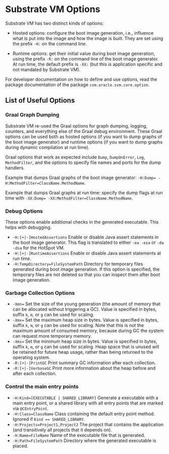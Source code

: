 # Substrate VM Options

Substrate VM has two distinct kinds of options:

* Hosted options: configure the boot image generation, i.e., influence what is put into the image and how the image is built.
They are set using the prefix `-H:` on the command line.

* Runtime options: get their initial value during boot image generation, using the prefix `-R:` on the command line of the boot image generator.
At run time, the default prefix is `-XX:` (but this is application specific and not mandated by Substrate VM).

For developer documentation on how to define and use options, read the package documentation of the package `com.oracle.svm.core.option`.


## List of Useful Options

### Graal Graph Dumping

Substrate VM re-used the Graal options for graph dumping, logging, counters, and everything else of the Graal debug environment.
These Graal options can be used both as hosted options (if you want to dump graphs of the boot image generator) and runtime options (if you want to dump graphs during dynamic compilation at run time).

Graal options that work as expected include `Dump`, `DumpOnError`, `Log`, `MethodFilter`, and the options to specify file names and ports for the dump handlers.

Example that dumps Graal graphs of the boot image generator: `-H:Dump= -H:MethodFilter=ClassName.MethodName`.

Example that dumps Graal graphs at run time: specify the dump flags at run time with `-XX:Dump= -XX:MethodFilter=ClassName.MethodName`.

### Debug Options

These options enable additional checks in the generated executable.
This helps with debugging.

* `-H:[+|-]HostedAssertions`
  Enable or disable Java assert statements in the boot image generator.
This flag is translated to either `-ea -esa` or `-da -dsa` for the HotSpot VM.
* `-H:[+|-]RuntimeAssertions`
  Enable or disable Java assert statements at run time.
* `-H:TempDirectory=FileSystemPath`
  Directory for temporary files generated during boot image generation.
If this option is specified, the temporary files are not deleted so that you can inspect them after boot image generation.


### Garbage Collection Options

* `-Xmn=`
  Set the size of the young generation (the amount of memory that can be allocated without triggering a GC).
Value is specified in bytes, suffix `k`, `m`, or `g` can be used for scaling.
* `-Xmx=`
  Set the maximum heap size in bytes.
Value is specified in bytes, suffix `k`, `m`, or `g` can be used for scaling.
Note that this is not the maximum amount of consumed memory, because during GC the system can request more temporary memory.
* `-Xms=`
  Set the minimum heap size in bytes.
Value is specified in bytes, suffix `k`, `m`, or `g` can be used for scaling.
Heap space that is unused will be retained for future heap usage, rather than being returned to the operating system.
* `-R:[+|-]PrintGC`
  Print summary GC information after each collection.
* `-R:[+|-]VerboseGC`
  Print more information about the heap before and after each
  collection.


### Control the main entry points

* `-H:Kind=[EXECUTABLE | SHARED_LIBRARY]`
  Generate a executable with a main entry point, or a shared library with all entry points that are marked via `@CEntryPoint`.
* `-H:Class=ClassName`
  Class containing the default entry point method.
Ignored if `Kind == SHARED_LIBRARY`.
* `-H:Projects=Project1,Project2`
  The project that contains the application (and transitively all projects that it depends on).
* `-H:Name=FileName`
  Name of the executable file that is generated.
* `-H:Path=FileSystemPath`
  Directory where the generated executable is placed.
